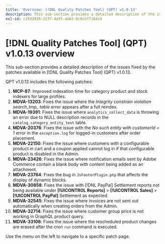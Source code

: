 ```yaml
---
title: 'Overview: [!DNL Quality Patches Tool] (QPT) v1.0.13'
description: This sub-section provides a detailed description of the issues fixed by the patches available in [!DNL Quality Patches Tool] (QPT) v1.0.13.
exl-id: c25d2926-2137-4a55-abb2-8c0cbff184c9
---
```

# [!DNL Quality Patches Tool] (QPT) v1.0.13 overview

This sub-section provides a detailed description of the issues fixed by the patches available in [!DNL Quality Patches Tool] (QPT) v1.0.13.

QPT v1.0.13 includes the following patches:

1. **MCP-87**: Improved indexation time for category product and stock indexers for large profiles.
1. **MDVA-13203**: Fixes the issue where the *Integrity constrain violation search_tmp_ table* error appears after a full reindex.
1. **MDVA-19391**: Fixes the issue where `analytics_collect_data` is throwing an error due to NULL description records in the `catalog_category_entity_text` table.
1. **MDVA-20376**: Fixes the issue with the *No such entity with customerId = 1* error in the `exception.log` for logged-in customers after order placement.
1. **MDVA-22150**: Fixes the issue where customers with a configurable product in cart and a coupon applied cannot log in if that configurable product is disabled in the Admin.
1. **MDVA-23426**: Fixes the issue where notification emails sent by Adobe Commerce contain a blank body with content being added as an attachment.
1. **MDVA-23764**: Fixes the bug in `JsFooterPlugin.php` that affects the display of dynamic blocks.
1. **MDVA-30858**: Fixes the issue with [!DNL PayPal] Settlement reports not being available under **[!UICONTROL Reports]** > **[!UICONTROL Sales]** > **[!UICONTROL PayPal]** Settlement as expected.
1. **MDVA-32545**: Fixes the issue where invoices are not sent out automatically when creating orders from the Admin.
1. **MDVA-32714**: Fixes the issue where customer group price is not working in GraphQL product query.
1. **MDVA-33106**: Fixes the issue where the rescheduled product changes are erased after the cron `run` command is executed.

Use the menu on the left to navigate to a specific patch page.
